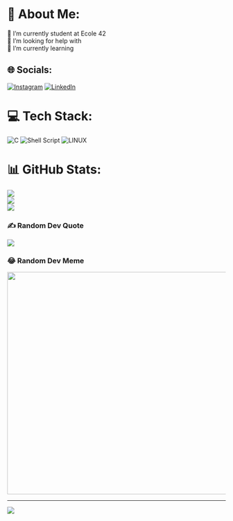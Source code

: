 # 💫 About Me:
🔭 I’m currently student at Ecole 42<br>🤝 I’m looking for help with<br>🌱 I’m currently learning<br>


## 🌐 Socials:
[![Instagram](https://img.shields.io/badge/Instagram-%23E4405F.svg?logo=Instagram&logoColor=white)](https://instagram.com/emreakdikk) [![LinkedIn](https://img.shields.io/badge/LinkedIn-%230077B5.svg?logo=linkedin&logoColor=white)](https://linkedin.com/in/yunusemreakdik)

# 💻 Tech Stack:
![C](https://img.shields.io/badge/c-%2300599C.svg?style=for-the-badge&logo=c&logoColor=white) ![Shell Script](https://img.shields.io/badge/shell_script-%23121011.svg?style=for-the-badge&logo=gnu-bash&logoColor=white) ![LINUX](https://img.shields.io/badge/Linux-FCC624?style=for-the-badge&logo=linux&logoColor=black)
# 📊 GitHub Stats:
![](https://github-readme-stats.vercel.app/api?username=emreakdik&theme=dracula&hide_border=false&include_all_commits=false&count_private=false)<br/>
![](https://github-readme-streak-stats.herokuapp.com/?user=emreakdik&theme=dracula&hide_border=false)<br/>
![](https://github-readme-stats.vercel.app/api/top-langs/?username=emreakdik&theme=dracula&hide_border=false&include_all_commits=false&count_private=false&layout=compact)

### ✍️ Random Dev Quote
![](https://quotes-github-readme.vercel.app/api?type=horizontal&theme=radical)

### 😂 Random Dev Meme
<img src="https://random-memer.herokuapp.com/" width="512px"/>

---
[![](https://visitcount.itsvg.in/api?id=emreakdik&icon=0&color=0)](https://visitcount.itsvg.in)

<!-- Proudly created with GPRM ( https://gprm.itsvg.in ) -->
